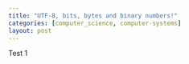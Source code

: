 ```yaml
---
title: "UTF-8, bits, bytes and binary numbers!"
categories: [computer_science, computer-systems]
layout: post
---
```


Test 1